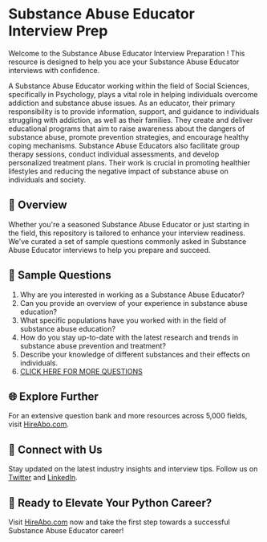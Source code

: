# Substance Abuse Educator Interview Prep

Welcome to the Substance Abuse Educator Interview Preparation ! This resource is designed to help you ace your Substance Abuse Educator interviews with confidence.

A Substance Abuse Educator working within the field of Social Sciences, specifically in Psychology, plays a vital role in helping individuals overcome addiction and substance abuse issues. As an educator, their primary responsibility is to provide information, support, and guidance to individuals struggling with addiction, as well as their families. They create and deliver educational programs that aim to raise awareness about the dangers of substance abuse, promote prevention strategies, and encourage healthy coping mechanisms. Substance Abuse Educators also facilitate group therapy sessions, conduct individual assessments, and develop personalized treatment plans. Their work is crucial in promoting healthier lifestyles and reducing the negative impact of substance abuse on individuals and society.

## 🚀 Overview

Whether you're a seasoned Substance Abuse Educator or just starting in the field, this repository is tailored to enhance your interview readiness. We've curated a set of sample questions commonly asked in Substance Abuse Educator interviews to help you prepare and succeed.

## 📝 Sample Questions

1. Why are you interested in working as a Substance Abuse Educator?
2. Can you provide an overview of your experience in substance abuse education?
3. What specific populations have you worked with in the field of substance abuse education?
4. How do you stay up-to-date with the latest research and trends in substance abuse prevention and treatment?
5. Describe your knowledge of different substances and their effects on individuals.
6. [CLICK HERE FOR MORE QUESTIONS](https://hireabo.com/job/7_0_38/Substance%20Abuse%20Educator)

## 🌐 Explore Further

For an extensive question bank and more resources across 5,000 fields, visit [HireAbo.com](https://www.hireabo.com).

## 📱 Connect with Us

Stay updated on the latest industry insights and interview tips. Follow us on [Twitter](https://twitter.com/hireabo) and [LinkedIn](https://www.linkedin.com/in/hire-abo-3609972a8/).

## 🚀 Ready to Elevate Your Python Career?

Visit [HireAbo.com](https://www.hireabo.com) now and take the first step towards a successful Substance Abuse Educator career!